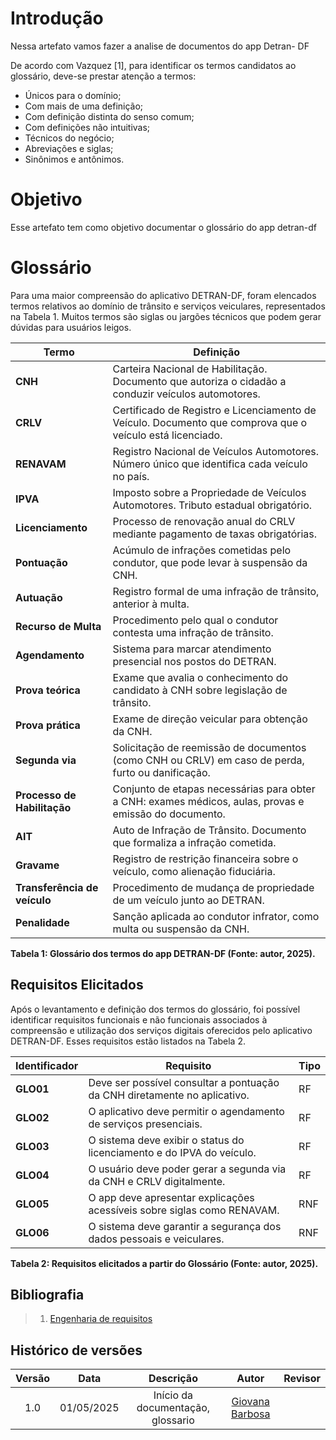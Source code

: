 # Introdução
Nessa artefato vamos fazer a analise de documentos do app Detran- DF

De acordo com Vazquez [1], para identificar os termos candidatos ao glossário, deve-se prestar atenção a termos:

- Únicos para o domínio;
- Com mais de uma definição;
- Com definição distinta do senso comum;
- Com definições não intuitivas;
- Técnicos do negócio;
- Abreviações e siglas;
- Sinônimos e antônimos.

# Objetivo
Esse artefato tem como objetivo documentar o glossário do app detran-df

# Glossário
Para uma maior compreensão do aplicativo DETRAN-DF, foram elencados termos relativos ao domínio de trânsito e serviços veiculares, representados na Tabela 1. Muitos termos são siglas ou jargões técnicos que podem gerar dúvidas para usuários leigos.

| Termo                    | Definição |
|--------------------------|----------|
| **CNH**                     | Carteira Nacional de Habilitação. Documento que autoriza o cidadão a conduzir veículos automotores. |
| **CRLV**                    | Certificado de Registro e Licenciamento de Veículo. Documento que comprova que o veículo está licenciado. |
| **RENAVAM**                 | Registro Nacional de Veículos Automotores. Número único que identifica cada veículo no país. |
| **IPVA**                    | Imposto sobre a Propriedade de Veículos Automotores. Tributo estadual obrigatório. |
| **Licenciamento**           | Processo de renovação anual do CRLV mediante pagamento de taxas obrigatórias. |
| **Pontuação**               | Acúmulo de infrações cometidas pelo condutor, que pode levar à suspensão da CNH. |
| **Autuação**                | Registro formal de uma infração de trânsito, anterior à multa. |
| **Recurso de Multa**        | Procedimento pelo qual o condutor contesta uma infração de trânsito. |
| **Agendamento**             | Sistema para marcar atendimento presencial nos postos do DETRAN. |
| **Prova teórica**           | Exame que avalia o conhecimento do candidato à CNH sobre legislação de trânsito. |
| **Prova prática**           | Exame de direção veicular para obtenção da CNH. |
| **Segunda via**             | Solicitação de reemissão de documentos (como CNH ou CRLV) em caso de perda, furto ou danificação. |
| **Processo de Habilitação** | Conjunto de etapas necessárias para obter a CNH: exames médicos, aulas, provas e emissão do documento. |
| **AIT**                     | Auto de Infração de Trânsito. Documento que formaliza a infração cometida. |
| **Gravame**                 | Registro de restrição financeira sobre o veículo, como alienação fiduciária. |
| **Transferência de veículo** | Procedimento de mudança de propriedade de um veículo junto ao DETRAN. |
| **Penalidade**              | Sanção aplicada ao condutor infrator, como multa ou suspensão da CNH. |

**Tabela 1: Glossário dos termos do app DETRAN-DF (Fonte: autor, 2025).**

## Requisitos Elicitados

Após o levantamento e definição dos termos do glossário, foi possível identificar requisitos funcionais e não funcionais associados à compreensão e utilização dos serviços digitais oferecidos pelo aplicativo DETRAN-DF. Esses requisitos estão listados na Tabela 2.

| Identificador | Requisito                                                                 | Tipo  |
|---------------|---------------------------------------------------------------------------|-------|
| **GLO01**         | Deve ser possível consultar a pontuação da CNH diretamente no aplicativo. | RF    |
| **GLO02**         | O aplicativo deve permitir o agendamento de serviços presenciais.         | RF    |
| **GLO03**         | O sistema deve exibir o status do licenciamento e do IPVA do veículo.     | RF    |
| **GLO04**         | O usuário deve poder gerar a segunda via da CNH e CRLV digitalmente.      | RF    |
| **GLO05**         | O app deve apresentar explicações acessíveis sobre siglas como RENAVAM.   | RNF   |
| **GLO06**         | O sistema deve garantir a segurança dos dados pessoais e veiculares.      | RNF   |

**Tabela 2: Requisitos elicitados a partir do Glossário (Fonte: autor, 2025).**

## Bibliografia 
> 1. [Engenharia de requisitos](https://aprender3.unb.br/pluginfile.php/3096085/mod_resource/content/4/Elicitacao%20de%20Req%202.pdf)

## Histórico de versões

| Versão |    Data    |                           Descrição                            |                    Autor                     |                   Revisor                    |
| :----: | :--------: | :------------------------------------------------------------: | :--------: | :--------: | 
|  1.0   | 01/05/2025 | Início da documentação, glossario | [Giovana Barbosa ](https://github.com/gio221) | |
